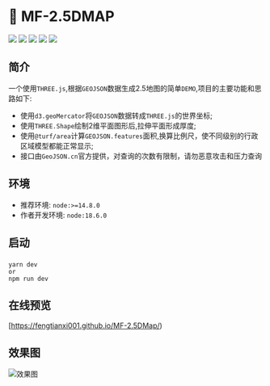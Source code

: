 # 🚀 MF-2.5DMAP
<div>
  <img src="https://img.shields.io/github/languages/top/fengtianxi001/MF-2.5DMAP">
  <img src="https://travis-ci.org/boennemann/badges.svg?branch=master">
  <img src="https://img.shields.io/github/issues/fengtianxi001/MF-2.5DMAP">
  <img src="https://img.shields.io/github/forks/fengtianxi001/MF-2.5DMAP">
  <img src="https://img.shields.io/github/stars/fengtianxi001/MF-2.5DMAP">
</div>

## 简介

一个使用`THREE.js`,根据`GEOJSON`数据生成2.5地图的简单`DEMO`,项目的主要功能和思路如下:
- 使用`d3.geoMercator`将`GEOJSON`数据转成`THREE.js`的世界坐标;
- 使用`THREE.Shape`绘制2维平面图形后,拉伸平面形成厚度;
- 使用`@turf/area`计算`GEOJSON.features`面积,换算比例尺，使不同级别的行政区域模型都能正常显示;
- 接口由`GeoJSON.cn`官方提供，对查询的次数有限制，请勿恶意攻击和压力查询


## 环境

- 推荐环境: `node:>=14.8.0`
- 作者开发环境: `node:18.6.0`

## 启动

###
```shell
yarn dev
or 
npm run dev
```


## 在线预览
[https://fengtianxi001.github.io/MF-2.5DMap/)


## 效果图

![效果图](https://raw.githubusercontent.com/fengtianxi001/MF-2.5DMap/master/screenshot/screenshot_01.gif)




​    
​    
​    
